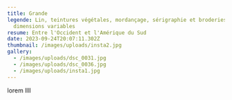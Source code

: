 ```yaml
---
title: Grande
legende: Lin, teintures végétales, mordançage, sérigraphie et broderies,
  dimensions variables
resume: Entre l'Occident et l'Amérique du Sud
date: 2023-09-24T20:07:11.302Z
thumbnail: /images/uploads/insta2.jpg
gallery:
  - /images/uploads/dsc_0031.jpg
  - /images/uploads/dsc_0036.jpg
  - /images/uploads/insta1.jpg
---
```

l﻿orem llll